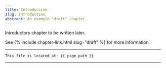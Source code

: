 ```yaml
---
title: Introducción
slug: introduction
abstract: An example "draft" chapter.
---
```


Introductory chapter
to be written later.

See {% include chapter-link.html slug="draft" %} for more information.

---
```
This file is located at: {{ page.path }}
```
---
